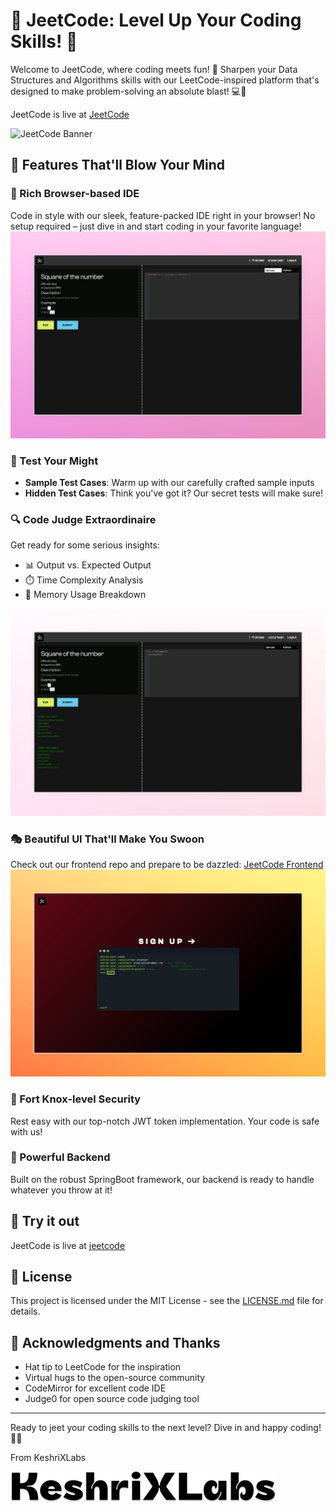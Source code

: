 # 🚀 JeetCode: Level Up Your Coding Skills! 🚀

Welcome to JeetCode, where coding meets fun! 🎉 Sharpen your Data Structures and Algorithms skills with our LeetCode-inspired platform that's designed to make problem-solving an absolute blast! 💻🧠

JeetCode is live at [JeetCode](jeetcode.netlify.app)

![JeetCode Banner](img.png)
## 🌟 Features That'll Blow Your Mind

### 🎨 Rich Browser-based IDE
Code in style with our sleek, feature-packed IDE right in your browser! No setup required – just dive in and start coding in your favorite language!
![img_1.png](img_1.png)

### 🧪 Test Your Might
- **Sample Test Cases**: Warm up with our carefully crafted sample inputs
- **Hidden Test Cases**: Think you've got it? Our secret tests will make sure!

### 🔍 Code Judge Extraordinaire
Get ready for some serious insights:
- 📊 Output vs. Expected Output
- ⏱️ Time Complexity Analysis
- 🧠 Memory Usage Breakdown

![img_5.png](img_5.png)

### 🎭 Beautiful UI That'll Make You Swoon
Check out our frontend repo and prepare to be dazzled:
[JeetCode Frontend](https://github.com/keshri-prasanjeet/JeetCode-frontend.git)
![img_2.png](img_2.png)
### 🔐 Fort Knox-level Security
Rest easy with our top-notch JWT token implementation. Your code is safe with us!

### 🚂 Powerful Backend
Built on the robust SpringBoot framework, our backend is ready to handle whatever you throw at it!

## 🚀 Try it out

JeetCode is live at [jeetcode](jeetcode.netlify.app)

## 📜 License

This project is licensed under the MIT License - see the [LICENSE.md](LICENSE.md) file for details.

## 🙌 Acknowledgments and Thanks

- Hat tip to LeetCode for the inspiration
- Virtual hugs to the open-source community
- CodeMirror for excellent code IDE
- Judge0 for open source code judging tool
---

Ready to jeet your coding skills to the next level? Dive in and happy coding! 🎊🔥

From KeshriXLabs

![img_6.png](img_6.png)